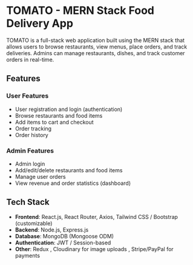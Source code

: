 # TOMATO - MERN Stack Food Delivery App

TOMATO is a full-stack web application built using the MERN stack that allows users to browse restaurants, view menus, place orders, and track deliveries. Admins can manage restaurants, dishes, and track customer orders in real-time.

##  Features

###  User Features
- User registration and login (authentication)
- Browse restaurants and food items
- Add items to cart and checkout
- Order tracking
- Order history

###  Admin Features
- Admin login
- Add/edit/delete restaurants and food items
- Manage user orders
- View revenue and order statistics (dashboard)

##  Tech Stack

- **Frontend**: React.js, React Router, Axios, Tailwind CSS / Bootstrap (customizable)
- **Backend**: Node.js, Express.js
- **Database**: MongoDB (Mongoose ODM)
- **Authentication**: JWT / Session-based 
- **Other**: Redux , Cloudinary for image uploads , Stripe/PayPal for payments 



